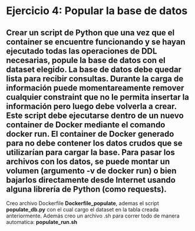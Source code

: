 # Ejercicio 4: Popular la base de datos

## Crear un script de Python que una vez que el container se encuentre funcionando y se hayan ejecutado todas las operaciones de DDL necesarias, popule la base de datos con el dataset elegido. La base de datos debe quedar lista para recibir consultas. Durante la carga de información puede momentareamente remover cualquier constraint que no le permita insertar la información pero luego debe volverla a crear. Este script debe ejecutarse dentro de un nuevo container de Docker mediante el comando docker run. El container de Docker generado para no debe contener los datos crudos que se utilizarían para cargar la base. Para pasar los archivos con los datos, se puede montar un volumen (argumento -v de docker run) o bien bajarlos directamente desde Internet usando alguna librería de Python (como requests).

Creo archivo Dockerfile **Dockerfile_populate**, ademas el script **populate_db.py** con el cual cargo el dataset en la tabla creada anteriormente.
Además creo un archivo .sh para correr todo de manera automatica: **populate_run.sh**
